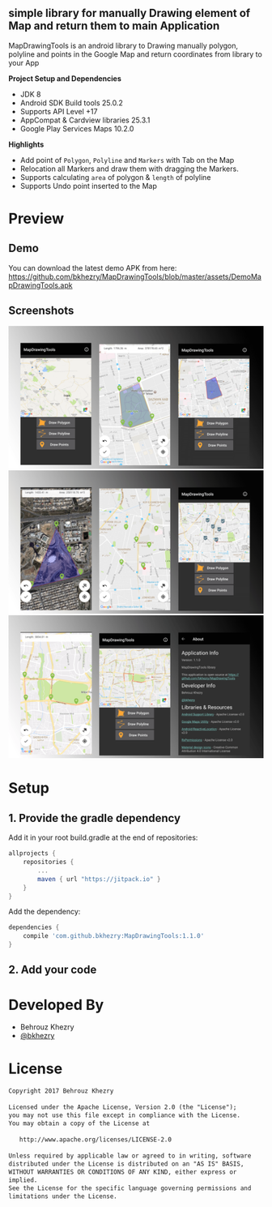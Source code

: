 ## simple library for manually Drawing element of Map and return them to main Application

MapDrawingTools is an android library to Drawing manually polygon, polyline and points in the Google Map and return coordinates from library to your App

**Project Setup and Dependencies**
- JDK 8
- Android SDK Build tools 25.0.2
- Supports API Level +17
- AppCompat & Cardview libraries 25.3.1
- Google Play Services Maps 10.2.0

**Highlights**
- Add point of `Polygon`, `Polyline` and `Markers` with Tab on the Map
- Relocation all Markers and draw them with dragging the Markers.
- Supports calculating `area` of polygon & `length` of polyline
- Supports Undo point inserted to the Map

# Preview
## Demo
You can download the latest demo APK from here: https://github.com/bkhezry/MapDrawingTools/blob/master/assets/DemoMapDrawingTools.apk

## Screenshots
<img src="assets/screenshot_1.png" />
<img src="assets/screenshot_2.png" />
<img src="assets/screenshot_3.png" />

# Setup
## 1. Provide the gradle dependency
Add it in your root build.gradle at the end of repositories:
```gradle
allprojects {
	repositories {
		...
		maven { url "https://jitpack.io" }
	}
}
```
Add the dependency:
```gradle
dependencies {
	compile 'com.github.bkhezry:MapDrawingTools:1.1.0'
}
```

## 2. Add your code


 
# Developed By

* Behrouz Khezry
 * [@bkhezry](https://twitter.com/bkhezry) 


# License

    Copyright 2017 Behrouz Khezry

    Licensed under the Apache License, Version 2.0 (the "License");
    you may not use this file except in compliance with the License.
    You may obtain a copy of the License at

       http://www.apache.org/licenses/LICENSE-2.0

    Unless required by applicable law or agreed to in writing, software
    distributed under the License is distributed on an "AS IS" BASIS,
    WITHOUT WARRANTIES OR CONDITIONS OF ANY KIND, either express or implied.
    See the License for the specific language governing permissions and
    limitations under the License.
